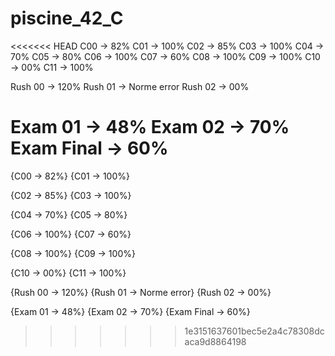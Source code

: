 # piscine_42_C

<<<<<<< HEAD
C00 -> 82%
C01 -> 100%
C02 -> 85%
C03 -> 100%
C04 -> 70%
C05 -> 80%
C06 -> 100%
C07 -> 60%
C08 -> 100%
C09 -> 100%
C10 -> 00%
C11 -> 100%

Rush 00 -> 120%
Rush 01 -> Norme error
Rush 02 -> 00%

Exam 01 -> 48%
Exam 02 -> 70%
Exam Final -> 60%
=======
{C00 -> 82%}
{C01 -> 100%}

{C02 -> 85%}
{C03 -> 100%}

{C04 -> 70%}
{C05 -> 80%}

{C06 -> 100%}
{C07 -> 60%}

{C08 -> 100%}
{C09 -> 100%}

{C10 -> 00%}
{C11 -> 100%}


{Rush 00 -> 120%}
{Rush 01 -> Norme error}
{Rush 02 -> 00%}

{Exam 01 -> 48%}
{Exam 02 -> 70%}
{Exam Final -> 60%}
>>>>>>> 1e3151637601bec5e2a4c78308dcaca9d8864198
